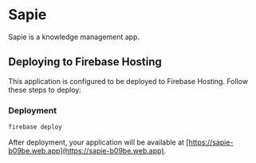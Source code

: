 # Sapie

Sapie is a knowledge management app.

## Deploying to Firebase Hosting

This application is configured to be deployed to Firebase Hosting. Follow these steps to deploy:

### Deployment

```bash
firebase deploy
```

After deployment, your application will be available at [https://sapie-b09be.web.app](https://sapie-b09be.web.app).
